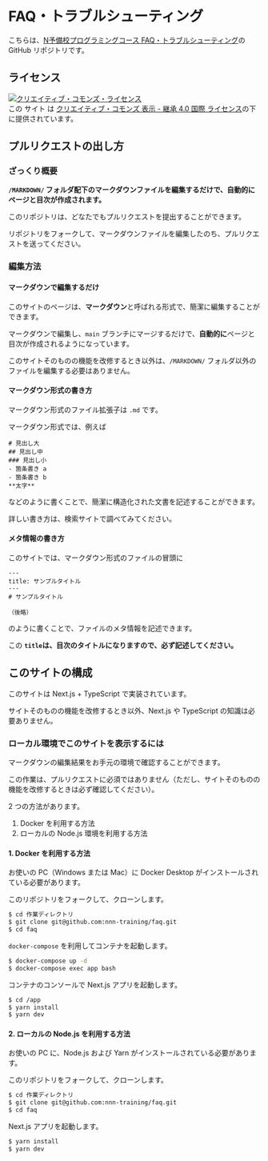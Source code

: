 # FAQ・トラブルシューティング
こちらは、[N予備校プログラミングコース FAQ・トラブルシューティング](https://nnn-training.github.io/faq)の GitHub リポジトリです。


## ライセンス

<a rel="license" href="http://creativecommons.org/licenses/by-sa/4.0/"><img alt="クリエイティブ・コモンズ・ライセンス" style="border-width:0" src="https://i.creativecommons.org/l/by-sa/4.0/88x31.png" /></a><br />この サイト は <a rel="license" href="http://creativecommons.org/licenses/by-sa/4.0/">クリエイティブ・コモンズ 表示 - 継承 4.0 国際 ライセンス</a>の下に提供されています。

## プルリクエストの出し方

### ざっくり概要

**`/MARKDOWN/` フォルダ配下のマークダウンファイルを編集するだけで、自動的にページと目次が作成されます。**

このリポジトリは、どなたでもプルリクエストを提出することができます。

リポジトリをフォークして、マークダウンファイルを編集したのち、プルリクエストを送ってください。

### 編集方法

#### マークダウンで編集するだけ
このサイトのページは、**マークダウン**と呼ばれる形式で、簡潔に編集することができます。

マークダウンで編集し、`main` ブランチにマージするだけで、**自動的に**ページと目次が作成されるようになっています。

このサイトそのものの機能を改修するとき以外は、`/MARKDOWN/` フォルダ以外のファイルを編集する必要はありません。

#### マークダウン形式の書き方
マークダウン形式のファイル拡張子は `.md` です。

マークダウン形式では、例えば

```
# 見出し大
## 見出し中
### 見出し小
- 箇条書き a
- 箇条書き b
**太字** 
```

などのように書くことで、簡潔に構造化された文書を記述することができます。

詳しい書き方は、検索サイトで調べてみてください。

#### メタ情報の書き方
このサイトでは、マークダウン形式のファイルの冒頭に

```
---
title: サンプルタイトル
---
# サンプルタイトル

（後略）
```

のように書くことで、ファイルのメタ情報を記述できます。

この **`title`は、目次のタイトルになりますので、必ず記述してください。**

## このサイトの構成
このサイトは Next.js + TypeScript で実装されています。

サイトそのものの機能を改修するとき以外、Next.js や TypeScript の知識は必要ありません。

### ローカル環境でこのサイトを表示するには
マークダウンの編集結果をお手元の環境で確認することができます。

この作業は、プルリクエストに必須ではありません（ただし、サイトそのものの機能を改修するときは必ず確認してください）。

2 つの方法があります。

1. Docker を利用する方法
2. ローカルの Node.js 環境を利用する方法

#### 1. Docker を利用する方法
お使いの PC（Windows または Mac）に Docker Desktop がインストールされている必要があります。

このリポジトリをフォークして、クローンします。

```bash
$ cd 作業ディレクトリ
$ git clone git@github.com:nnn-training/faq.git
$ cd faq
```

`docker-compose` を利用してコンテナを起動します。

```bash
$ docker-compose up -d
$ docker-compose exec app bash
```

コンテナのコンソールで Next.js アプリを起動します。

```bash
$ cd /app
$ yarn install
$ yarn dev
```

#### 2. ローカルの Node.js を利用する方法
お使いの PC に、Node.js および Yarn がインストールされている必要があります。

このリポジトリをフォークして、クローンします。

```bash
$ cd 作業ディレクトリ
$ git clone git@github.com:nnn-training/faq.git
$ cd faq
```

Next.js アプリを起動します。

```bash
$ yarn install
$ yarn dev
```
